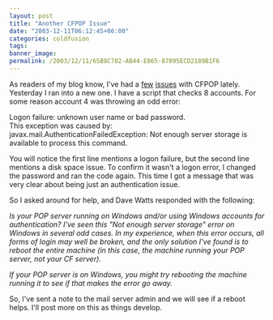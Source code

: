 ```yaml
---
layout: post
title: "Another CFPOP Issue"
date: "2003-12-11T06:12:45+06:00"
categories: coldfusion 
tags: 
banner_image: 
permalink: /2003/12/11/65B8C782-AB44-E865-87095ECD2189B1F6
---
```


As readers of my blog know, I've had a <a href="http://www.camdenfamily.com/morpheus/blog/index.cfm?mode=entry&entry=1463B6F1-A041-2614-773434AB4EA00C7A">few</a> <a href="http://www.camdenfamily.com/morpheus/blog/index.cfm?mode=entry&entry=437EFED9-B15B-8957-860C45AFE6E30A4D">issues</a> with CFPOP lately. Yesterday I ran into a new one. I have a script that checks 8 accounts. For some reason account 4 was throwing an odd error:

Logon failure: unknown user name or bad password.  
This exception was caused by:<br>javax.mail.AuthenticationFailedException: Not enough server storage is available to process this command.  

You will notice the first line mentions a logon failure, but the second line mentions a disk space issue. To confirm it wasn't a logon error, I changed the password and ran the code again. This time I got a message that was very clear about being just an authentication issue.

So I asked around for help, and Dave Watts responded with the following:

<i>
Is your POP server running on Windows and/or using Windows accounts for authentication? I've seen this "Not enough server storage" error on Windows in several odd cases. In my experience, when this error occurs, all forms of login may well be broken, and the only solution I've found is to reboot the entire machine (in this case, the machine running your POP server, not your CF server).

If your POP server is on Windows, you might try rebooting the machine running it to see if that makes the error go away.
</i>

So, I've sent a note to the mail server admin and we will see if a reboot helps. I'll post more on this as things develop.